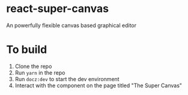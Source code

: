 # react-super-canvas
An powerfully flexible canvas based graphical editor

# To build

1. Clone the repo
2. Run `yarn` in the repo
3. Run `docz:dev` to start the dev environment
4. Interact with the component on the page titled "The Super Canvas"
